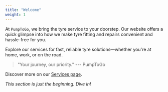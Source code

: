 ```yaml
---
title: "Welcome"
weight: 1
---
```


At `PumpToGo`, we bring the tyre service to your doorstep. Our website offers a quick glimpse into how we make tyre fitting and repairs convenient and hassle-free for you.

Explore our services for fast, reliable tyre solutions—whether you're at home, work, or on the road. 

> "Your journey, our priority." --- PumpToGo

Discover more on our [Services page](services).

*This section is just the beginning. Dive in!*
